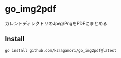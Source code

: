 # go_img2pdf
カレントディレクトリのJpeg/PngをPDFにまとめる

## Install

```
go install github.com/kznagamori/go_img2pdf@latest
```

